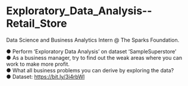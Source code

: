 # Exploratory_Data_Analysis--Retail_Store
Data Science and Business Analytics Intern @ The Sparks Foundation.

● Perform ‘Exploratory Data Analysis’ on dataset ‘SampleSuperstore’  
● As a business manager, try to find out the weak areas where you can work to make more profit.  
● What all business problems you can derive by exploring the data?  
● Dataset: https://bit.ly/3i4rbWl 
